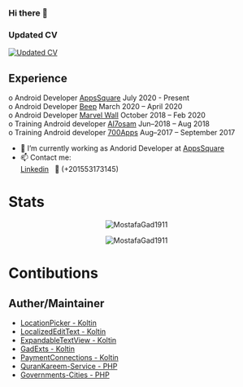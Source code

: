 ### Hi there 👋

### Updated CV

[![Updated CV](https://user-images.githubusercontent.com/25991597/125063569-eae97880-e0af-11eb-8993-6adcf92337f8.png) ](https://github.com/MostafaGad1911/MostafaGad1911/files/6910420/CV.pdf)

## Experience 

o Android Developer  [AppsSquare](https://appssquare.com/?fbclid=IwAR2O7Cj5r_GuyxXH9p2BHro3cAYVpmBh1jAaoL6tFOhyFetSPPHjVY_UtT8)              July 2020 - Present   <br />
o Android Developer [Beep](https://www.facebook.com/beeptrips)                  March 2020 – April 2020   <br />
o Android Developer [Marvel Wall](https://www.facebook.com/marvelwall)          October 2018 – Feb 2020   <br />
o Training  Android developer  [Al7osam](https://www.facebook.com/Al7osamCompany)    Jun–2018 – Aug 2018  <br />
o Training Android developer  [700Apps](https://www.facebook.com/700apps)     Aug–2017 – September 2017   <br />

- 🔭 I’m currently working as Andorid Developer at [AppsSquare](https://www.facebook.com/appssquare)
- 📫 Contact me: <br />
               [Linkedin](https://www.linkedin.com/in/mostafa-gad-760a48140/)  &nbsp; 📲 (+201553173145)

# Stats 

<p align="center"><img src="https://komarev.com/ghpvc/?username=MostafaGad1911" alt="MostafaGad1911" /></p>
<p align="center"><img src="https://github-readme-stats.vercel.app/api?username=MostafaGad1911&show_icons=true" alt="MostafaGad1911" /></p>



# Contibutions 
## Auther/Maintainer
- [LocationPicker - Koltin](https://github.com/MostafaGad1911/LocationPicker)
- [LocalizedEditText - Koltin](https://github.com/MostafaGad1911/LocalizedEditText)
- [ExpandableTextView - Koltin](https://github.com/MostafaGad1911/ExpandableTextView)
- [GadExts - Koltin](https://github.com/MostafaGad1911/GadExts)
- [PaymentConnections - Koltin](https://github.com/MostafaGad1911/PaymentConnection)
- [QuranKareem-Service - PHP](https://github.com/MostafaGad1911/QuranKareem-Service)
- [Governments-Cities - PHP](https://github.com/MostafaGad1911/Governments-Cities)


